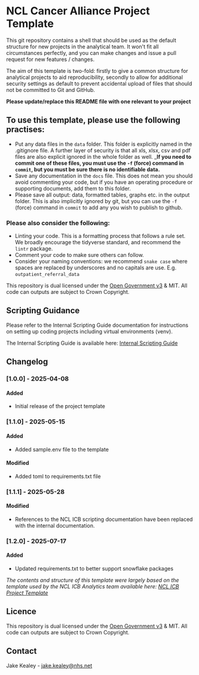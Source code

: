 # NCL Cancer Alliance Project Template

This git repository contains a shell that should be used as the default structure for new projects
in the analytical team.  It won't fit all circumstances perfectly, and you can make changes and issue a 
pull request for new features / changes.

The aim of this template is two-fold: firstly to give a common structure for analytical projects to aid
reproducibility, secondly to allow for additional security settings as default to prevent accidental upload of files that should not be committed to Git and GitHub.

__Please update/replace this README file with one relevant to your project__

## To use this template, please use the following practises:

* Put any data files in the `data` folder.  This folder is explicitly named in the .gitignore file.  A further layer of security is that all xls, xlsx, csv and pdf files are also explicit ignored in the whole folder as well.  ___If you need to commit one of these files, you must use the `-f` (force) command in `commit`, but you must be sure there is no identifiable data.__
* Save any documentation in the `docs` file.  This does not mean you should avoid commenting your code, but if you have an operating procedure or supporting documents, add them to this folder.
* Please save all output: data, formatted tables, graphs etc. in the output folder.  This is also implicitly ignored by git, but you can use the `-f` (force) command in `commit` to add any you wish to publish to github.


### Please also consider the following:
* Linting your code.  This is a formatting process that follows a rule set.  We broadly encourage the tidyverse standard, and recommend the `lintr` package.
* Comment your code to make sure others can follow.
* Consider your naming conventions: we recommend `snake case` where spaces are replaced by underscores and no capitals are use. E.g. `outpatient_referral_data`


This repository is dual licensed under the [Open Government v3]([https://www.nationalarchives.gov.uk/doc/open-government-licence/version/3/) & MIT. All code can outputs are subject to Crown Copyright.

## Scripting Guidance

Please refer to the Internal Scripting Guide documentation for instructions on setting up coding projects including virtual environments (venv).

The Internal Scripting Guide is available here: [Internal Scripting Guide](https://nhs.sharepoint.com/:w:/r/sites/msteams_38dd8f/Shared%20Documents/Document%20Library/Documents/Git%20Integration/Internal%20Scripting%20Guide.docx?d=wc124f806fcd8401b8d8e051ce9daab87&csf=1&web=1&e=qt05xI)

## Changelog

### [1.0.0] - 2025-04-08
#### Added
- Initial release of the project template

### [1.1.0] - 2025-05-15
#### Added
- Added sample.env file to the template
#### Modified
- Added toml to requirements.txt file

### [1.1.1] - 2025-05-28
#### Modified
- References to the NCL ICB scripting documentation have been replaced with the internal documentation.

### [1.2.0] - 2025-07-17
#### Added
- Updated requirements.txt to better support snowflake packages

*The contents and structure of this template were largely based on the template used by the NCL ICB Analytics team available here: [NCL ICB Project Template](https://github.com/ncl-icb-analytics/ncl_project)*

## Licence
This repository is dual licensed under the [Open Government v3]([https://www.nationalarchives.gov.uk/doc/open-government-licence/version/3/) & MIT. All code can outputs are subject to Crown Copyright.

## Contact
Jake Kealey - jake.kealey@nhs.net
